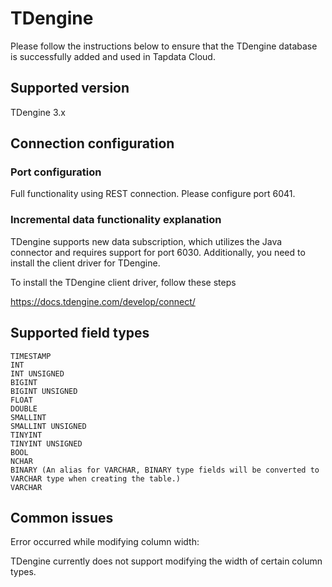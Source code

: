# TDengine

Please follow the instructions below to ensure that the TDengine database is successfully added and used in Tapdata Cloud.

## Supported version

TDengine 3.x

## Connection configuration

### Port configuration

Full functionality using REST connection. Please configure port 6041.

###  Incremental data functionality explanation

TDengine supports new data subscription, which utilizes the Java connector and requires support for port 6030. Additionally, you need to install the client driver for TDengine.

To install the TDengine client driver, follow these steps

https://docs.tdengine.com/develop/connect/

## Supported field types

```
TIMESTAMP
INT
INT UNSIGNED
BIGINT
BIGINT UNSIGNED
FLOAT
DOUBLE
SMALLINT
SMALLINT UNSIGNED
TINYINT
TINYINT UNSIGNED	
BOOL
NCHAR
BINARY (An alias for VARCHAR, BINARY type fields will be converted to VARCHAR type when creating the table.)
VARCHAR
```

## Common issues

Error occurred while modifying column width:

TDengine currently does not support modifying the width of certain column types.